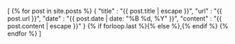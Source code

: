 [
{% for post in site.posts %}
 { "title"    : "{{ post.title | escape }}",
  "url"     : "{{ post.url }}",
  "date"     : "{{ post.date | date: "%B %d, %Y" }}",
  "content"  : "{{ post.content | escape }}"
  }
  {% if forloop.last %}{% else %},{% endif %}
{% endfor %}
]